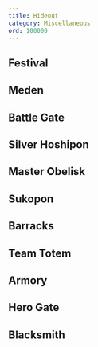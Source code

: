 ```yaml
---
title: Hideout
category: Miscellaneous
ord: 100000
---
```

## Festival
## Meden
## Battle Gate
## Silver Hoshipon
## Master Obelisk
## Sukopon
## Barracks
## Team Totem
## Armory
## Hero Gate
## Blacksmith
